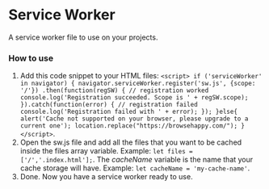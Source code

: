 # Service Worker
A service worker file to use on your projects. 

### How to use
1. Add this code snippet to your HTML files: ```<script>
                                                         if ('serviceWorker' in navigator) {
                                                             navigator.serviceWorker.register('sw.js', {scope: '/'})
                                                                 .then(function(regSW) {
                                                                     // registration worked
                                                                     console.log('Registration succeeded. Scope is ' + regSW.scope);
                                                                 }).catch(function(error) {
                                                                 // registration failed
                                                                 console.log('Registration failed with ' + error);
                                                             });
                                                         }else{
                                                             alert('Cache not supported on your browser, please upgrade to a current one');
                                                             location.replace("https://browsehappy.com/");
                                                         }
                                                     </script>```.
2. Open the sw.js file and add all the files that you want to be cached inside the files array variable. Example: ```let files = ['/','.index.html'];```. 
The *cacheName* variable is the name that your cache storage will have.
Example: ```let cacheName = 'my-cache-name'```.
3. Done. Now you have a service worker ready to use.
